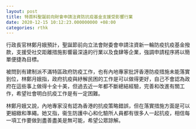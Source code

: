 ```yaml
---
layout: post
title: 特首料聖誕前向財會申請注資防抗疫基金支援受影響行業
date: 2020-12-15 10:12:23.000000000 +08:00
categories: rthk
---
```


行政長官林鄭月娥預計，聖誕節前向立法會財委會申請注資新一輪防疫抗疫基金撥款，支援受社交距離措施影響最深遠的行業以及食肆等企業，強調申請程序將以簡單便捷為目標。

被問到有建制派不滿特區政府防疫工作，也有內地專家批評香港防疫措施未能落實到位，林鄭月娥指，政府抗疫與紓解民困的工作是可以做得更好，自己不會認為政府在這些事上做得十全十美，但過去近一年都不斷總結經驗，完善和改進有關工作，希望社會明白抗疫工作是有一定困難。

林鄭月娥又說，內地專家沒有認為香港的抗疫策略錯誤，但在落實措施方面是可以更細緻和準繩。她又指，衞生防護中心和化驗所人員都有很多人一起抗疫，相信每一項工作要做到盡善盡美是無可能，希望公眾諒解。
